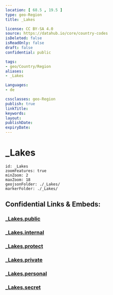 ```yaml
---
location: [ 68.5 , 19.5 ] 
type: geo-Region
title: _Lakes

license: CC BY-SA 4.0
source: https://datahub.io/core/country-codes
isDeleted: false
isReadOnly: false
draft: false
confidential: public

tags:
- geo/Country/Region
aliases:
- _Lakes

Languages:
- de

cssclasses: geo-Region
publish: true
linkTitle: 
keywords: 
layout: 
publishDate: 
expiryDate: 
---
```


# _Lakes

```leaflet
id: _Lakes
zoomFeatures: true 
minZoom: 2 
maxZoom: 18
geojsonFolder: ./_Lakes/
markerFolder: ./_Lakes/
```


## Confidential Links & Embeds: 

### [_Lakes.public](/_public/\Earth\Continent\Europe\Europe~North\Norway\Counties~Norway\Troms_Lakes.public.md) 

### [_Lakes.internal](/_internal/\Earth\Continent\Europe\Europe~North\Norway\Counties~Norway\Troms_Lakes.internal.md) 

### [_Lakes.protect](/_protect/\Earth\Continent\Europe\Europe~North\Norway\Counties~Norway\Troms_Lakes.protect.md) 

### [_Lakes.private](/_private/\Earth\Continent\Europe\Europe~North\Norway\Counties~Norway\Troms_Lakes.private.md) 

### [_Lakes.personal](/_personal/\Earth\Continent\Europe\Europe~North\Norway\Counties~Norway\Troms_Lakes.personal.md) 

### [_Lakes.secret](/_secret/\Earth\Continent\Europe\Europe~North\Norway\Counties~Norway\Troms_Lakes.secret.md)

